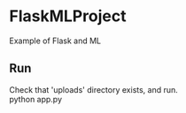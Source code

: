 # FlaskMLProject
Example of Flask and ML

## Run
Check that 'uploads' directory exists, and run.  
python app.py
